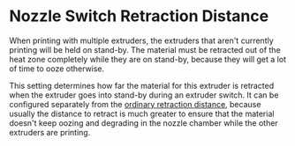 Nozzle Switch Retraction Distance
====
When printing with multiple extruders, the extruders that aren't currently printing will be held on stand-by. The material must be retracted out of the heat zone completely while they are on stand-by, because they will get a lot of time to ooze otherwise.

This setting determines how far the material for this extruder is retracted when the extruder goes into stand-by during an extruder switch. It can be configured separately from the [ordinary retraction distance](../travel/retraction_amount.md), because usually the distance to retract is much greater to ensure that the material doesn't keep oozing and degrading in the nozzle chamber while the other extruders are printing.